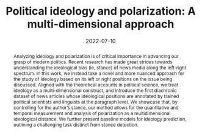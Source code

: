 ---
title: "Political ideology and polarization: A multi-dimensional approach"
collection: publications
permalink: /publication/2022-07-10-Political-ideology-and-polarization-A-multi-dimensional-approach
date: 2022-07-10
venue: 'In the proceedings of Proceedings of the 2022 Conference of the North American Chapter of the Association for Computational Linguistics: Human Language Technologies'
venueinformal: 'NAACL 2022'
citation: ' Barea Sinno,  Bernardo Oviedo,  Katherine Atwell,  Malihe Alikhani,  Junyi Li, &quot;Political ideology and polarization: A multi-dimensional approach.&quot; In the proceedings of Proceedings of the 2022 Conference of the North American Chapter of the Association for Computational Linguistics: Human Language Technologies, 2022.'
paperurl: https://aclanthology.org/2022.naacl-main.17.pdf
authors: 'Barea Sinno, Bernardo Oviedo, Katherine Atwell, Malihe Alikhani, and Junyi Jessy Li'
abstract: "Analyzing ideology and polarization is of critical importance in advancing our grasp of modern politics. Recent research has made great strides towards understanding the ideological bias (ie, stance) of news media along the left-right spectrum. In this work, we instead take a novel and more nuanced approach for the study of ideology based on its left or right positions on the issue being discussed. Aligned with the theoretical accounts in political science, we treat ideology as a multi-dimensional construct, and introduce the first diachronic dataset of news articles whose ideological positions are annotated by trained political scientists and linguists at the paragraph level. We showcase that, by controlling for the author’s stance, our method allows for the quantitative and temporal measurement and analysis of polarization as a multidimensional ideological distance. We further present baseline models for ideology prediction, outlining a challenging task distinct from stance detection."
---